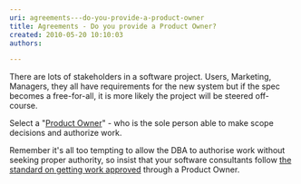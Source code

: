 ```yaml
---
uri: agreements---do-you-provide-a-product-owner
title: Agreements - Do you provide a Product Owner?
created: 2010-05-20 10:10:03
authors:

---
```





<span class='intro'> There are lots of stakeholders in a software project. Users, Marketing, Managers, they all have requirements for the new system but if the spec becomes a free-for-all, it is more likely the project will be steered off-course.  </span>

<p>Select a &quot;<a href="/management-do-you-know-who-has-authority">Product Owner</a>&quot; - who is the sole person able to make scope decisions and authorize work. </p>
<p>Remember it's all too tempting to allow the DBA to authorise work without seeking proper authority, so insist that your software consultants follow <a href="/approval-do-you-get-work-approved-before-you-do-it">the standard on getting work approved</a> through a Product Owner.</p>


